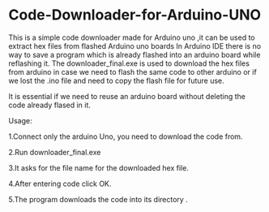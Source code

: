 # Code-Downloader-for-Arduino-UNO
This is a simple code downloader made for Arduino uno ,it can be used to extract hex files from flashed Arduino uno boards 
In Arduino IDE there is no way to save a program which is already flashed into an arduino board while reflashing it.
The downloader_final.exe is used to download the hex files from arduino in case we need to flash the same code to other arduino or if we lost the .ino file and need to copy the flash file for future use.

It is essential if we need to reuse an arduino board without deleting the code already flased in it.

Usage: 

1.Connect only the arduino Uno, you need to download the code from.

2.Run downloader_final.exe 

3.It asks for the file name for the downloaded hex file.

4.After entering code click OK.

5.The program downloads the code into its directory .
